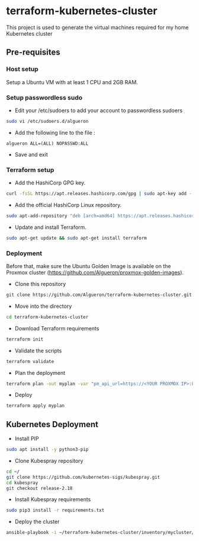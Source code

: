 # terraform-kubernetes-cluster
This project is used to generate the virtual machines required for my home Kubernetes cluster

## Pre-requisites

### Host setup
Setup a Ubuntu VM with at least 1 CPU and 2GB RAM.

### Setup passwordless sudo

 - Edit your /etc/sudoers to add your account to passwordless sudoers
````bash
sudo vi /etc/sudoers.d/algueron
````
 - Add the following line to the file :
````
algueron ALL=(ALL) NOPASSWD:ALL
````
 - Save and exit

### Terraform setup

 - Add the HashiCorp GPG key.
````bash
curl -fsSL https://apt.releases.hashicorp.com/gpg | sudo apt-key add -
````
 - Add the official HashiCorp Linux repository.
````bash
sudo apt-add-repository "deb [arch=amd64] https://apt.releases.hashicorp.com $(lsb_release -cs) main"
````
 - Update and install Terraform.
````bash
sudo apt-get update && sudo apt-get install terraform
````

### Deployment

Before that, make sure the Ubuntu Golden Image is available on the Proxmox cluster (https://github.com/Algueron/proxmox-golden-images).

 - Clone this repository
````bash
git clone https://github.com/Algueron/terraform-kubernetes-cluster.git
````
 - Move into the directory
````bash
cd terraform-kubernetes-cluster
````
 - Download Terraform requirements
````bash
terraform init
````
 - Validate the scripts
````bash
terraform validate
````
 - Plan the deployment
````bash
terraform plan -out myplan -var "pm_api_url=https://<YOUR PROXMOX IP>:8006/api2/json" -var "pm_user=root@pam" -var "pm_password=<YOUR PROXMOX PASSWORD>" -var "ssh_key=<YOUR SSH KEY>"
````
 - Deploy
````bash
terraform apply myplan
````

## Kubernetes Deployment

 - Install PIP
````bash
sudo apt install -y python3-pip
````
 - Clone Kubespray repository
````bash
cd ~/
git clone https://github.com/kubernetes-sigs/kubespray.git
cd kubespray
git checkout release-2.18
````
 - Install Kubespray requirements
````bash
sudo pip3 install -r requirements.txt
````
 - Deploy the cluster
````bash
ansible-playbook -i ~/terraform-kubernetes-cluster/inventory/mycluster/hosts.yaml -u algueron --private-key=~/.ssh/id_rsa --become cluster.yml
````
